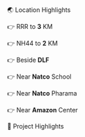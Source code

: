 :earth_asia: Location Highlights

:point_right:  RRR to **3** KM

:point_right:  NH44 to **2** KM

:point_right:  Beside **DLF**

:point_right:  Near **Natco** School

:point_right:  Near **Natco** Pharama

:point_right:  Near **Amazon** Center


:house_with_garden: Project Highlights


